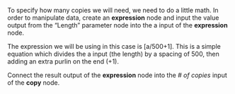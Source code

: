 To specify how many copies we will need, we need to do a little math. In order to manipulate data, create an **expression** node and input the value output from the “Length” parameter node into the a input of the **expression** node.

The expression we will be using in this case is [a/500+1]. This is a simple equation which divides the a input (the length) by a spacing of 500, then adding an extra purlin on the end (+1).

Connect the result output of the **expression** node into the *# of copies* input of the **copy** node.
